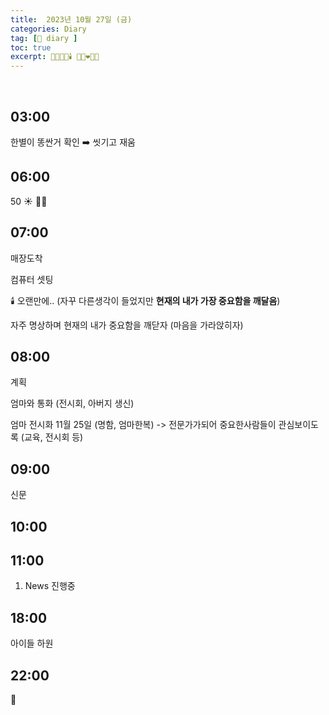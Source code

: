 ```yaml
---
title:  2023년 10월 27일 (금)
categories: Diary
tag: [📒 diary ]
toc: true
excerpt: 🏃🏻🤸🏻🕯️ 👩🏻‍❤️‍👨🏻
---
```

​
## 03:00

한별이 똥싼거 확인 ➡️ 씻기고 재움

## 06:00

50 ☀️ 🤸🏻

## 07:00

매장도착

컴퓨터 셋팅 

🕯️ 오랜만에.. (자꾸 다른생각이 들었지만 **현재의 내가 가장 중요함을 깨달음**)

자주 명상하며 현재의 내가 중요함을 깨닫자 (마음을 가라앉히자)

## 08:00

계획

엄마와 통화 (전시회, 아버지 생신)

엄마 전시화 11월 25일 (명함, 엄마한복) -> 전문가가되어 중요한사람들이 관심보이도록 (교육, 전시회 등)

## 09:00

신문

## 10:00

## 11:00

1. News 진행중

## 18:00

아이들 하원

## 22:00

🌙

<br><br><br>